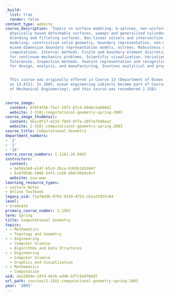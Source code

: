 ```yaml
---
_build:
  list: true
  render: false
content_type: website
course_description: 'Topics in surface modeling: b-splines, non-uniform rational b-splines,
  physically based deformable surfaces, sweeps and generalized cylinders, offsets,
  blending and filleting surfaces. Non-linear solvers and intersection problems. Solid
  modeling: constructive solid geometry, boundary representation, non-manifold and
  mixed-dimension boundary representation models, octrees. Robustness of geometric
  computations. Interval methods. Finite and boundary element discretization methods
  for continuum mechanics problems. Scientific visualization. Variational geometry.
  Tolerances. Inspection methods. Feature representation and recognition. Shape interrogation
  for design, analysis, and manufacturing. Involves analytical and programming assignments.


  This course was originally offered in Course 13 (Department of Ocean Engineering)
  as 13.472J. In 2005, ocean engineering subjects became part of Course 2 (Department
  of Mechanical Engineering), and this course was renumbered 2.158J.

  '
course_image:
  content: 8fdf4f6b-75e7-19f2-87c4-6946c5a09062
  website: 2-158j-computational-geometry-spring-2003
course_image_thumbnail:
  content: 561c8f17-4233-fb93-8ffe-20f7ef440ee2
  website: 2-158j-computational-geometry-spring-2003
course_title: Computational Geometry
department_numbers:
- '2'
- '1'
- '16'
extra_course_numbers: 1.128J,16.940J
instructors:
  content:
  - 6e58a3e0-e14f-b5cd-2bca-b303b181d447
  - 6c07059b-5006-54f1-ce20-db6c9de9c8cf
  website: ocw-www
learning_resource_types:
- Lecture Notes
- Online Textbook
legacy_uid: f1af6ddb-9763-9159-4f52-cb1a3f025c04
level:
- Graduate
primary_course_number: 2.158J
term: Spring
title: Computational Geometry
topics:
- - Mathematics
  - Topology and Geometry
- - Engineering
  - Computer Science
  - Algorithms and Data Structures
- - Engineering
  - Computer Science
  - Graphics and Visualization
- - Mathematics
  - Computation
uid: aba1804e-24fd-4b1b-ad46-b77c5e97bdd7
url_path: courses/2-158j-computational-geometry-spring-2003
year: '2003'
---
```

